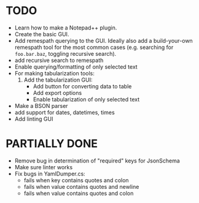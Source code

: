 # TODO

- Learn how to make a Notepad++ plugin.
- Create the basic GUI.
- Add remespath querying to the GUI. Ideally also add a build-your-own remespath tool for the most common cases (e.g. searching for `foo.bar.baz`, toggling recursive search).
- add recursive search to remespath
- Enable querying/formatting of only selected text 
- For making tabularization tools:
	1. Add the tabularization GUI:
		- Add button for converting data to table
		- Add export options
		- Enable tabularization of only selected text
- Make a BSON parser
- add support for dates, datetimes, times
- Add linting GUI

# PARTIALLY DONE
- Remove bug in determination of "required" keys for JsonSchema
- Make sure linter works
- Fix bugs in YamlDumper.cs:
	- fails when key contains quotes and colon
	- fails when value contains quotes and newline
	- fails when value contains quotes and colon